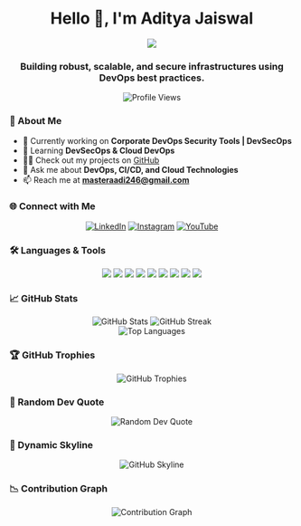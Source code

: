 <h1 align="center">Hello 👋, I'm Aditya Jaiswal</h1>
<div align="center">
    <img src="https://readme-typing-svg.herokuapp.com?font=Fira+Code&size=28&pause=1000&color=1A7FFF&center=true&vCenter=true&width=600&lines=DevOps+Engineer+%7C+Cloud+Enthusiast;Passionate+about+Automation+and+CI%2FCD;Lifelong+Learner+%7C+Tech+Content+Creator">
</div>

<h3 align="center">Building robust, scalable, and secure infrastructures using DevOps best practices.</h3>

<p align="center">
    <img src="https://komarev.com/ghpvc/?username=jaiswaladi246&label=Profile%20views&color=0e75b6&style=for-the-badge" alt="Profile Views"/>
</p>

### 🌟 About Me
- 🔭 Currently working on **Corporate DevOps Security Tools | DevSecOps**
- 🌱 Learning **DevSecOps & Cloud DevOps**
- 👨‍💻 Check out my projects on [GitHub](https://github.com/jaiswaladi246)
- 💬 Ask me about **DevOps, CI/CD, and Cloud Technologies**
- 📫 Reach me at **masteraadi246@gmail.com**

### 🌐 Connect with Me
<div align="center">
    <a href="https://linkedin.com/in/adityajaiswal7" target="_blank"><img src="https://img.shields.io/badge/LinkedIn-0077B5?style=for-the-badge&logo=linkedin&logoColor=white" alt="LinkedIn"/></a>
    <a href="https://instagram.com/devopsshack" target="_blank"><img src="https://img.shields.io/badge/Instagram-E4405F?style=for-the-badge&logo=instagram&logoColor=white" alt="Instagram"/></a>
    <a href="https://www.youtube.com/channel/UC1XLb_DoX2eNWGKjkh2epwA" target="_blank"><img src="https://img.shields.io/badge/YouTube-FF0000?style=for-the-badge&logo=youtube&logoColor=white" alt="YouTube"/></a>
</div>

### 🛠️ Languages & Tools
<div align="center">
    <img src="https://img.shields.io/badge/-AWS-232F3E?style=flat-square&logo=amazon-aws&logoColor=white"/>
    <img src="https://img.shields.io/badge/-Azure-0078D4?style=flat-square&logo=microsoft-azure&logoColor=white"/>
    <img src="https://img.shields.io/badge/-Docker-2496ED?style=flat-square&logo=docker&logoColor=white"/>
    <img src="https://img.shields.io/badge/-Kubernetes-326CE5?style=flat-square&logo=kubernetes&logoColor=white"/>
    <img src="https://img.shields.io/badge/-GitHub-181717?style=flat-square&logo=github&logoColor=white"/>
    <img src="https://img.shields.io/badge/-Jenkins-D24939?style=flat-square&logo=jenkins&logoColor=white"/>
    <img src="https://img.shields.io/badge/-Linux-FCC624?style=flat-square&logo=linux&logoColor=black"/>
    <img src="https://img.shields.io/badge/-Python-3776AB?style=flat-square&logo=python&logoColor=white"/>
    <img src="https://img.shields.io/badge/-Java-007396?style=flat-square&logo=java&logoColor=white"/>
</div>

### 📈 GitHub Stats
<div align="center">
    <img src="https://github-readme-stats.vercel.app/api?username=jaiswaladi246&show_icons=true&theme=radical" alt="GitHub Stats" />
    <img src="https://github-readme-streak-stats.herokuapp.com/?user=jaiswaladi246&theme=radical" alt="GitHub Streak" />
</div>

<div align="center">
    <img src="https://github-readme-stats.vercel.app/api/top-langs?username=jaiswaladi246&layout=compact&theme=radical" alt="Top Languages" />
</div>

### 🏆 GitHub Trophies
<div align="center">
    <img src="https://github-profile-trophy.vercel.app/?username=jaiswaladi246&theme=dracula&no-frame=true&row=1&column=7" alt="GitHub Trophies" />
</div>

### 🎵 Random Dev Quote
<div align="center">
    <img src="https://quotes-github-readme.vercel.app/api?type=horizontal&theme=radical" alt="Random Dev Quote">
</div>

### 🎨 Dynamic Skyline
<div align="center">
    <img src="https://github.com/jaiswaladi246/jaiswaladi246/raw/master/github-skyline.png" alt="GitHub Skyline"/>
</div>

### 📉 Contribution Graph
<div align="center">
    <img src="https://github-readme-activity-graph.cyclic.app/graph?username=jaiswaladi246&theme=github-compact" alt="Contribution Graph"/>
</div>
